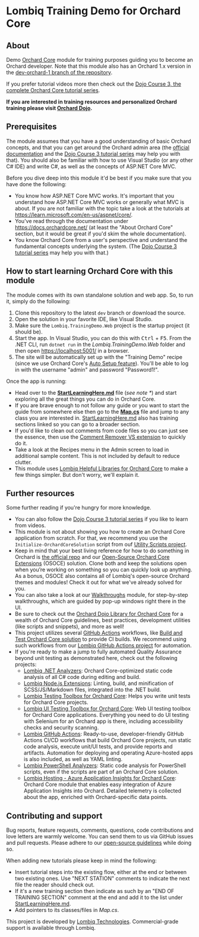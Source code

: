 # Lombiq Training Demo for Orchard Core

## About

Demo [Orchard Core](https://orchardcore.net/) module for training purposes guiding you to become an Orchard developer. Note that this module also has an Orchard 1.x version in the [dev-orchard-1 branch of the repository](https://github.com/Lombiq/Orchard-Training-Demo-Module/tree/dev-orchard-1).

If you prefer tutorial videos more then check out the [Dojo Course 3, the complete Orchard Core tutorial series](https://orcharddojo.net/orchard-training/dojo-course-3-the-full-orchard-core-tutorial).

**If you are interested in training resources and personalized Orchard training please visit [Orchard Dojo](https://orcharddojo.net/).**

## Prerequisites

The module assumes that you have a good understanding of basic Orchard concepts, and that you can get around the Orchard admin area (the [official documentation](https://docs.orchardcore.net/) and the [Dojo Course 3 tutorial series](https://orcharddojo.net/orchard-training/dojo-course-3-the-full-orchard-core-tutorial) may help you with that). You should also be familiar with how to use Visual Studio (or any other C# IDE) and write C#, as well as the concepts of ASP.NET Core MVC.

Before you dive deep into this module it'd be best if you make sure that you have done the following:

- You know how ASP.NET Core MVC works. It's important that you understand how ASP.NET Core MVC works or generally what MVC is about. If you are not familiar with the topic take a look at the tutorials at <https://learn.microsoft.com/en-us/aspnet/core/>.
- You've read through the documentation under <https://docs.orchardcore.net/> (at least the "About Orchard Core" section, but it would be great if you'd skim the whole documentation).
- You know Orchard Core from a user's perspective and understand the fundamental concepts underlying the system. (The [Dojo Course 3 tutorial series](https://orcharddojo.net/orchard-training/dojo-course-3-the-full-orchard-core-tutorial) may help you with that.)

## How to start learning Orchard Core with this module

The module comes with its own standalone solution and web app. So, to run it, simply do the following:

1. Clone this repository to the latest `dev` branch or download the source.
2. Open the solution in your favorite IDE, like Visual Studio.
3. Make sure the `Lombiq.TrainingDemo.Web` project is the startup project (it should be).
4. Start the app. In Visual Studio, you can do this with <kbd>Ctrl</kbd> + <kbd>F5</kbd>. From the .NET CLI, run `dotnet run` in the _Lombiq.TrainingDemo.Web_ folder and then open <https://localhost:5001/> in a browser.
5. The site will be automatically set up with the "Training Demo" recipe (since we use Orchard Core's [Auto Setup feature](https://docs.orchardcore.net/en/latest/docs/reference/modules/AutoSetup/)). You'll be able to log in with the username "admin" and password "Password1!".

Once the app is running:

- Head over to the **[StartLearningHere.md](Lombiq.TrainingDemo/StartLearningHere.md)** file (_see note *_) and start exploring all the great things you can do in Orchard Core.
- If you are brave enough to not follow any guide or you want to start the guide from somewhere else then go to the **[Map.cs](Lombiq.TrainingDemo/Map.cs)** file and jump to any class you are interested in. [StartLearningHere.md](Lombiq.TrainingDemo/StartLearningHere.md) also has training sections linked so you can go to a broader section.
- If you'd like to clean out comments from code files so you can just see the essence, then use the [Comment Remover VS extension](https://marketplace.visualstudio.com/items?itemName=MadsKristensen.CommentRemover) to quickly do it.
- Take a look at the Recipes menu in the Admin screen to load in additional sample content. This is not included by default to reduce clutter.
- This module uses [Lombiq Helpful Libraries for Orchard Core](https://github.com/Lombiq/Helpful-Libraries) to make a few things simpler. But don't worry, we'll explain it.

## Further resources

Some further reading if you're hungry for more knowledge.

- You can also follow the [Dojo Course 3 tutorial series](https://orcharddojo.net/orchard-training/dojo-course-3-the-full-orchard-core-tutorial) if you like to learn from videos.
- This module is not about showing you how to create an Orchard Core application from scratch. For that, we recommend you use the `Initialize-OrchardCoreSolution` script from ouf [Utility Scripts project](https://github.com/Lombiq/Utility-Scripts).
- Keep in mind that your best living reference for how to do something in Orchard is [the official repo](https://github.com/OrchardCMS/OrchardCore) and our [Open-Source Orchard Core Extensions](https://github.com/Lombiq/Open-Source-Orchard-Core-Extensions) (OSOCE) solution. Clone both and keep the solutions open when you’re working on something so you can quickly look up anything. As a bonus, OSOCE also contains all of Lombiq's open-source Orchard themes and modules! Check it out for what we've already solved for you.
- You can also take a look at our [Walkthroughs](https://github.com/Lombiq/Orchard-Walkthroughs) module, for step-by-step walkthroughs, which are guided by pop-up windows right there in the UI.
- Be sure to check out the [Orchard Dojo Library for Orchard Core](https://orcharddojo.net/orchard-resources/CoreLibrary/) for a wealth of Orchard Core guidelines, best practices, development utilities (like scripts and snippets), and more as well!
- This project utilizes several [GitHub Actions](https://docs.github.com/en/actions) workflows, like [Build and Test Orchard Core solution](https://github.com/Lombiq/GitHub-Actions/blob/dev/Docs/Workflows/BuildDotNetCoreOrchardCore/BuildAndTestOrchardCoreSolution.md) to provide CI builds. We recommend using such workflows from our [Lombiq GitHub Actions project](https://github.com/Lombiq/GitHub-Actions) for automation.
- If you're ready to make a jump to fully automated Quality Assurance beyond unit testing as demonstrated here, check out the following projects:
  - [Lombiq .NET Analyzers](https://github.com/Lombiq/.NET-Analyzers): Orchard Core-optimized static code analysis of all C# code during editing and build.
  - [Lombiq Node.js Extensions](https://github.com/Lombiq/NodeJs-Extensions): Linting, build, and minification of SCSS/JS/Markdown files, integrated into the .NET build.
  - [Lombiq Testing Toolbox for Orchard Core](https://github.com/Lombiq/Testing-Toolbox): Helps you write unit tests for Orchard Core projects.
  - [Lombiq UI Testing Toolbox for Orchard Core](https://github.com/Lombiq/UI-Testing-Toolbox): Web UI testing toolbox for Orchard Core applications. Everything you need to do UI testing with Selenium for an Orchard app is there, including accessibility checks and security scanning.
  - [Lombiq GitHub Actions](https://github.com/Lombiq/GitHub-Actions): Ready-to-use, developer-friendly GitHub Actions CI/CD workflows that build Orchard Core projects, run static code analysis, execute unit/UI tests, and provide reports and artifacts. Automation for deploying and operating Azure-hosted apps is also included, as well as YAML linting.
  - [Lombiq PowerShell Analyzers](https://github.com/Lombiq/PowerShell-Analyzers): Static code analysis for PowerShell scripts, even if the scripts are part of an Orchard Core solution.
  - [Lombiq Hosting - Azure Application Insights for Orchard Core](https://github.com/Lombiq/Orchard-Azure-Application-Insights): Orchard Core module that enables easy integration of Azure Application Insights into Orchard. Detailed telemetry is collected about the app, enriched with Orchard-specific data points.

## Contributing and support

Bug reports, feature requests, comments, questions, code contributions and love letters are warmly welcome. You can send them to us via GitHub issues and pull requests. Please adhere to our [open-source guidelines](https://lombiq.com/open-source-guidelines) while doing so.

When adding new tutorials please keep in mind the following:

- Insert tutorial steps into the existing flow, either at the end or between two existing ones. Use "NEXT STATION" comments to indicate the next file the reader should check out.
- If it's a new training section then indicate as such by an "END OF TRAINING SECTION" comment at the end and add it to the list under [StartLearningHere.md](Lombiq.TrainingDemo/StartLearningHere.md).
- Add pointers to its classes/files in _Map.cs_.

This project is developed by [Lombiq Technologies](https://lombiq.com/). Commercial-grade support is available through Lombiq.

